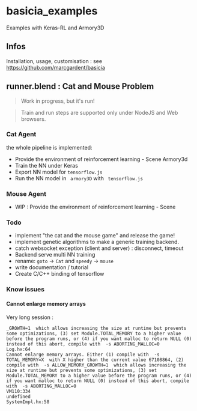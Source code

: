 # basicia_examples
Examples with Keras-RL and Armory3D

## Infos
Installation, usage, customisation : see https://github.com/marcgardent/basicia

## runner.blend : Cat and Mouse Problem

>  Work in progress, but it's run!

> Train and run steps are supported only under NodeJS and Web browsers.

### Cat Agent

the whole pipeline is implemented:

* Provide the environment of reinforcement learning - Scene Armory3d
* Train the NN under Keras
* Export NN model for `tensorflow.js`
* Run the NN model in ` armory3D`  with ` tensorflow.js`

### Mouse Agent

* WIP : Provide the environment of reinforcement learning - Scene 

### Todo

* implement "the cat and the mouse game" and release the game!
* implement genetic algorithms to make a generic training backend.
* catch websocket exception (client and server) : disconnect, timeout
* Backend serve multi NN training
* rename: `goto` -> `Cat` and `speedy` -> `mouse`
* write documentation / tutorial
* Create C/C++ binding of tensorflow

### Know issues

#### Cannot enlarge memory arrays

Very long session :

```
_GROWTH=1  which allows increasing the size at runtime but prevents some optimizations, (3) set Module.TOTAL_MEMORY to a higher value before the program runs, or (4) if you want malloc to return NULL (0) instead of this abort, compile with  -s ABORTING_MALLOC=0 
Log.hx:64
Cannot enlarge memory arrays. Either (1) compile with  -s TOTAL_MEMORY=X  with X higher than the current value 67108864, (2) compile with  -s ALLOW_MEMORY_GROWTH=1  which allows increasing the size at runtime but prevents some optimizations, (3) set Module.TOTAL_MEMORY to a higher value before the program runs, or (4) if you want malloc to return NULL (0) instead of this abort, compile with  -s ABORTING_MALLOC=0 
VM110:334
undefined
SystemImpl.hx:58
```